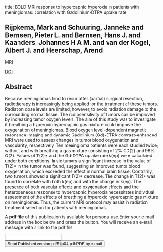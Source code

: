 title: BOLD MRI response to hypercapnic hyperoxia in patients with meningiomas: correlation with Gadolinium-DTPA uptake rate

## Rijpkema, Mark and Schuuring, Janneke and Bernsen, Pieter L. and Bernsen, Hans J. and Kaanders, Johannes H A M. and van der Kogel, Albert J. and Heerschap, Arend
MRI

<a href="https://doi.org/10.1016/j.mri.2004.01.055">DOI</a>

## Abstract
Because meningiomas tend to recur after (partial) surgical resection, radiotherapy is increasingly being applied for the treatment of these tumors. Radiation dose levels are limited, however, to avoid radiation damage to the surrounding normal tissue. The radiosensitivity of tumors can be improved by increasing tumor oxygen levels. The aim of this study was to investigate if breathing a hyperoxic hypercapnic gas mixture could improve the oxygenation of meningiomas. Blood oxygen level-dependent magnetic resonance imaging and dynamic Gadolinium (Gd)-DTPA contrast-enhanced MRI were used to assess changes in tumor blood oxygenation and vascularity, respectively. Ten meningioma patients were each studied twice; without and with breathing a gas mixture consisting of 2% CO(2) and 98% O(2). Values of T(2)* and the Gd-DTPA uptake rate k(ep) were calculated under both conditions. In six tumors a significant increase in the value of T(2)* in the tumor was found, suggesting an improved tumor blood oxygenation, which exceeded the effect in normal brain tissue. Contrarily, two tumors showed a significant T(2)* decrease. The change in T(2)* was found to correlate with both k(ep) and with the change in k(ep). The presence of both vascular effects and oxygenation effects and the heterogeneous response to hypercapnic hyperoxia necessitates individual assessment of the effects of breathing a hyperoxic hypercapnic gas mixture on meningiomas. Thus, the current MRI protocol may assist in radiation treatment selection for patients with meningiomas.

A <b>pdf file</b> of this publication is available for personal use.Enter your e-mail address in the box below and press the button. You will receive an e-mail message with a link to the pdf file.
<form action="sender.php">  <input type="text" name="email">  <input type="submit" value="Send Published version:pdfRijp04.pdf:PDF by e-mail"></form>